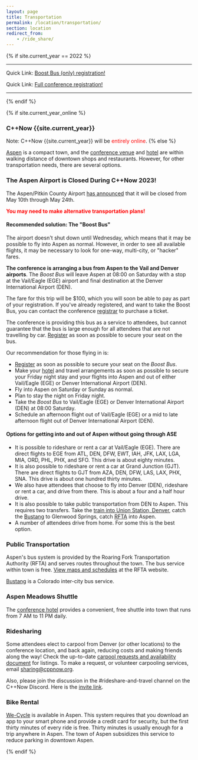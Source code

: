 ```yaml
---
layout: page
title: Transportation
permalink: /location/transportation/
section: location
redirect_from:
    - /ride_share/
---
```


{% if site.current_year == 2022 %}

<hr>

Quick Link: [Boost Bus (only) registration!](https://na.eventscloud.com/675518)

Quick Link: [Full conference registration!]({{site.krueger_reg_URL}})

<hr>

{% endif %}


{% if site.current_year_online %}
### C++Now {{site.current_year}}

Note: C++Now {{site.current_year}} will be <span style="color: red;">entirely online</span>.
{% else %}

[Aspen](https://en.wikipedia.org/wiki/Aspen,_Colorado) is a compact town, and the [conference venue](http://www.aspenphys.org/) and [hotel](https://www.aspenmeadows.com/) are within walking distance of downtown shops and restaurants. However, for other transportation needs, there are several options.

### The Aspen Airport is Closed During C++Now 2023!

The Aspen/Pitkin County Airport [has announced](https://pitkincounty.com/civicalerts.aspx?AID=524) that it will be closed from May 10th through May 24th.

<span style="color:red;">**You may need to make alternative transportation plans!**<span>

#### Recommended solution: The "Boost Bus"

The airport doesn't shut down until Wednesday, which means that it may be possible to fly into Aspen as normal.  However, in order to see all available flights, it may be necessary to look for one-way, multi-city, or "hacker" fares.

**The conference is arranging a bus from Aspen to the Vail and Denver airports**. The *Boost Bus* will leave Aspen at 08:00 on Saturday with a stop at the Vail/Eagle (EGE) airport and final destination at the Denver International Airport (DEN). 

The fare for this trip will be $100, which you will soon be able to pay as part of your registration.  If you've already registered, and want to take the Boost Bus, you can contact the conference [registrar](mailto:registrar@cppnow.org) to purchase a ticket.  

The conference is providing this bus as a service to attendees, but cannot guarantee that the bus is large enough for all attendees that are not travelling by car. [Register](/announcements/2023/01/2023-registration-is-open/) as soon as possible to secure your seat on the bus.

Our recommendation for those flying in is:
* [Register](/announcements/2023/01/2023-registration-is-open/) as soon as possible to secure your seat on the *Boost Bus*.
* Make your [hotel](/location/lodging/) and travel arrangements as soon as possible to secure your Friday night stay and your flights into Aspen and out of either Vail/Eagle (EGE) or Denver International Airport (DEN).
* Fly into Aspen on Saturday or Sunday as normal.
* Plan to stay the night on Friday night.
* Take the *Boost Bus* to Vail/Eagle (EGE) or Denver International Airport (DEN) at 08:00 Saturday.
* Schedule an afternoon flight out of Vail/Eagle (EGE) or a mid to late afternoon flight out of Denver International Airport (DEN).

#### Options for getting into and out of Aspen without going through ASE

* It is possible to rideshare or rent a car at Vail/Eagle (EGE). There are direct flights to EGE from ATL, DEN, DFW, EWT, IAH, JFK, LAX, LGA, MIA, ORD, PHL, PHX, and SFO. This drive is about eighty minutes.
* It is also possible to rideshare or rent a car at Grand Junction (GJT). There are direct flights to GJT from AZA, DEN, DFW, LAS, LAX, PHX, SNA. This drive is about one hundred thirty minutes.
* We also have attendees that choose to fly into Denver (DEN), rideshare or rent a car, and drive from there. This is about a four and a half hour drive.
* It is also possible to take public transportation from DEN to Aspen. This requires two transfers. Take the [train into Union Station, Denver](https://www.rtd-denver.com/), catch the [Bustang](https://ridebustang.com/) to Glenwood Springs, catch [RFTA](https://www.rfta.com/) into Aspen.
* A number of attendees drive from home. For some this is the best option.

### Public Transportation

Aspen's bus system is provided by the Roaring Fork Transportation Authority (RFTA) and serves routes throughout the town. The bus service within town is free. [View maps and schedules](https://www.rfta.com/) at the RFTA website.

[Bustang](https://ridebustang.com/) is a Colorado inter-city bus service.

### Aspen Meadows Shuttle

The [conference hotel](https://www.aspenmeadows.com/) provides a convenient, free shuttle into town that runs from 7 AM to 11 PM daily.

### Ridesharing

Some attendees elect to carpool from Denver (or other locations) to the conference location, and back again, reducing costs and making friends along the way! Check the up-to-date [carpool requests and availability document](https://docs.google.com/spreadsheets/d/1izqsmyMEP86ard-wQjoPvdEepdHk2_I8k96O1XgcbZc) for listings. To make a request, or volunteer carpooling services, email [sharing@cppnow.org](mailto:sharing@cppnow.org).

Also, please join the discussion in the #rideshare-and-travel channel on the C++Now Discord. Here is the [invite link](https://discord.gg/UZWwKFa6rr).

### Bike Rental

[We-Cycle](https://www.we-cycle.org/) is available in Aspen. This system requires that you download an app to your smart phone and provide a credit card for security, but the first thirty minutes of every ride is free. Thirty minutes is usually enough for a trip anywhere in Aspen. The town of Aspen subsidizes this service to reduce parking in downtown Aspen.

{% endif %}
